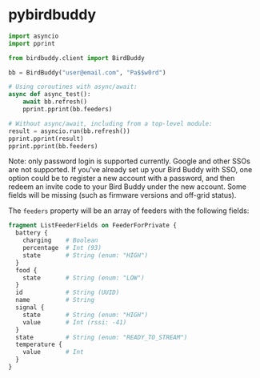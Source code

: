 # pybirdbuddy

```python
import asyncio
import pprint

from birdbuddy.client import BirdBuddy

bb = BirdBuddy("user@email.com", "Pa$$w0rd")

# Using coroutines with async/await:
async def async_test():
    await bb.refresh()
    pprint.pprint(bb.feeders)

# Without async/await, including from a top-level module:
result = asyncio.run(bb.refresh())
pprint.pprint(result)
pprint.pprint(bb.feeders)
```

Note: only password login is supported currently. Google and other SSOs are not supported. If
you've already set up your Bird Buddy with SSO, one option could be to register a new account with
a password, and then redeem an invite code to your Bird Buddy under the new account. Some fields
will be missing (such as firmware versions and off-grid status).

The `feeders` property will be an array of feeders with the following fields:

```graphql
fragment ListFeederFields on FeederForPrivate {
  battery {
    charging    # Boolean
    percentage  # Int (93)
    state       # String (enum: "HIGH")
  }
  food {
    state       # String (enum: "LOW")
  }
  id            # String (UUID)
  name          # String
  signal {
    state       # String (enum: "HIGH")
    value       # Int (rssi: -41)
  }
  state         # String (enum: "READY_TO_STREAM")
  temperature {
    value       # Int
  }
}
```
